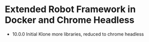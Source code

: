 # Extended Robot Framework in Docker and Chrome Headless 
 
* 10.0.0 Initial Klone more libraries, reduced to chrome headless
